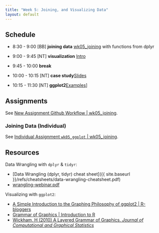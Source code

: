 ```yaml
---
title: "Week 5: Joining, and Visualizing Data"
layout: default
---
```


## Schedule

- 8:30 - 9:00 [BB] **joining data** [wk05_joining](../wk05_joining.html) with functions from dplyr

- 9:00 - 9:45 [NT] **visualization** [Intro](visualization.pdf) 

- 9:45 - 10:00 **break**

- 10:00 - 10:15 [NT] **case study**[Slides](Visualization2.pdf)
- 10:15 - 11:30 [NT] **ggplot2**[Examples](ggplot.html)]

## Assignments

See [New Assignment Github Workflow \| wk05_joining](../wk05_joining.html#new-assignment-github-workflow).

### Joining Data (Individual)

See [Individual Assignment `wk05_ggplot` \| wk05_joining](../wk05_joining.html#individual-assignment-wk05_ggplot).

## Resources

Data Wrangling with `dplyr` & `tidyr`:

- [Data Wrangling (dplyr, tidyr) cheat sheet]({{ site.baseurl }}/refs/cheatsheets/data-wrangling-cheatsheet.pdf)
- [wrangling-webinar.pdf](wrangling-webinar.pdf)

Visualizing with `ggplot2`:

- [A Simple Introduction to the Graphing Philosophy of ggplot2 \| R-bloggers](http://www.r-bloggers.com/a-simple-introduction-to-the-graphing-philosophy-of-ggplot2/)
- [Grammar of Graphics \| Introduction to R](https://ramnathv.github.io/pycon2014-r/visualize/ggplot2.html)
- [Wickham, H (2010) A Layered Grammar of Graphics. _Journal of Computational and Graphical Statistics_](http://ucsb-bren.github.io/env-info/refs/lit/Wickham%20-%202010%20-%20A%20Layered%20Grammar%20of%20Graphics.pdf)

